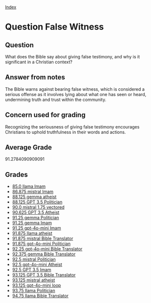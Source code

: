 
[Index](../../index.md)
# Question False Witness
## Question
What does the Bible say about giving false testimony, and why is it significant in a Christian context?

## Answer from notes
The Bible warns against bearing false witness, which is considered a serious offense as it involves lying about what one has seen or heard, undermining truth and trust within the community.

## Concern used for grading
Recognizing the seriousness of giving false testimony encourages Christians to uphold truthfulness in their words and actions.

## Average Grade
91.2784090909091

## Grades
 * [85.0 llama Imam](../answers/llama_Imam/False_Witness.md)
 * [86.875 mistral Imam](../answers/mistral_Imam/False_Witness.md)
 * [88.125 gemma atheist](../answers/gemma_atheist/False_Witness.md)
 * [88.125 GPT 3.5 Politician](../answers/GPT_3.5_Politician/False_Witness.md)
 * [90.0 mistral 1.75 vectored](../answers/mistral_1.75_vectored/False_Witness.md)
 * [90.625 GPT 3.5 Atheist](../answers/GPT_3.5_Atheist/False_Witness.md)
 * [91.25 gemma Politician](../answers/gemma_Politician/False_Witness.md)
 * [91.25 gemma Imam](../answers/gemma_Imam/False_Witness.md)
 * [91.25 gpt-4o-mini Imam](../answers/gpt-4o-mini_Imam/False_Witness.md)
 * [91.875 llama atheist](../answers/llama_atheist/False_Witness.md)
 * [91.875 mistral Bible Translator](../answers/mistral_Bible_Translator/False_Witness.md)
 * [91.875 gpt-4o-mini Politician](../answers/gpt-4o-mini_Politician/False_Witness.md)
 * [92.25 gpt-4o-mini Bible Translator](../answers/gpt-4o-mini_Bible_Translator/False_Witness.md)
 * [92.375 gemma Bible Translator](../answers/gemma_Bible_Translator/False_Witness.md)
 * [92.5 mistral Politician](../answers/mistral_Politician/False_Witness.md)
 * [92.5 gpt-4o-mini Atheist](../answers/gpt-4o-mini_Atheist/False_Witness.md)
 * [92.5 GPT 3.5 Imam](../answers/GPT_3.5_Imam/False_Witness.md)
 * [93.125 GPT 3.5 Bible Translator](../answers/GPT_3.5_Bible_Translator/False_Witness.md)
 * [93.125 mistral atheist](../answers/mistral_atheist/False_Witness.md)
 * [93.125 gpt-4o-mini loop](../answers/gpt-4o-mini_loop/False_Witness.md)
 * [93.75 llama Politician](../answers/llama_Politician/False_Witness.md)
 * [94.75 llama Bible Translator](../answers/llama_Bible_Translator/False_Witness.md)

